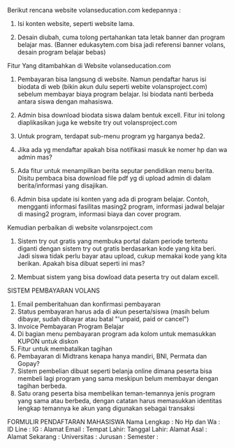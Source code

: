 Berikut rencana website volanseducation.com kedepannya :

1. Isi konten website, seperti website lama.

2. Desain diubah, cuma tolong pertahankan tata letak banner dan program belajar mas.
(Banner edukasytem.com bisa jadi referensi banner volans, desain program belajar bebas)


Fitur Yang ditambahkan di Website volanseducation.com
1. Pembayaran bisa langsung di website. 
Namun pendaftar harus isi biodata di web (bikin akun dulu seperti webite volansproject.com) sebelum membayar biaya program belajar. Isi biodata nanti berbeda antara siswa dengan mahasiswa.

2. Admin bisa download biodata siswa dalam bentuk excell. Fitur ini tolong diaplikasikan juga ke website try out volansproject.com

3. Untuk program, terdapat sub-menu program yg harganya beda2.

4. Jika ada yg mendaftar apakah bisa notifikasi masuk ke nomer hp dan wa admin mas?

5. Ada fitur untuk menampilkan berita seputar pendidikan menu berita. Disitu pembaca bisa download file pdf yg di upload admin di dalam berita/informasi yang disajikan.

6. Admin bisa update isi konten yang ada di program belajar. Contoh, mengganti informasi fasilitas masing2 program, informasi jadwal belajar di masing2 program, informasi biaya dan cover program.


Kemudian perbaikan di website volansrpoject.com
1. Sistem try out gratis yang membuka portal dalam periode tertentu diganti dengan sistem try out gratis berdasarkan kode yang kita beri. Jadi siswa tidak perlu bayar atau upload, cukup memakai kode yang kita berikan.
Apakah bisa dibuat seperti ini mas?

2. Membuat sistem yang bisa dowload data peserta try out dalam excell.


SISTEM PEMBAYARAN VOLANS

1. Email pemberitahuan dan konfirmasi pembayaran
2. Status pembayaran harus ada di akun peserta/siswa (masih belum dibayar, sudah dibayar atau batal "'unpaid, paid or cancel")
3. Invoice Pembayaran Program Belajar
4. Di bagian menu pembayaran program ada kolom untuk memasukkan KUPON untuk diskon
5. Fitur untuk membatalkan tagihan
6. Pembayaran di Midtrans kenapa hanya mandiri, BNI, Permata dan Gopay?
7. Sistem pembelian dibuat seperti belanja online dimana peserta bisa membeli lagi  program yang sama meskipun belum membayar dengan tagihan berbeda.
8. Satu orang peserta bisa membelikan teman-temannya jenis program yang sama atau berbeda, dengan catatan harus memasukkan identitas lengkap temannya ke akun yang digunakan sebagai transaksi

FORMULIR PENDAFTARAN MAHASISWA
Nama Lengkap : 
No Hp dan Wa :
ID Line :
IG :
Alamat Email :
Tempat Lahir:
Tanggal Lahir:
Alamat Asal :
Alamat Sekarang :
Universitas :
Jurusan :
Semester :
